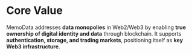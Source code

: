 # Core Value

MemoData addresses **data monopolies** in Web2/Web3 by enabling **true ownership of digital identity and data** through blockchain. It supports **authentication, storage, and trading markets**, positioning itself as **key Web3 infrastructure**.
